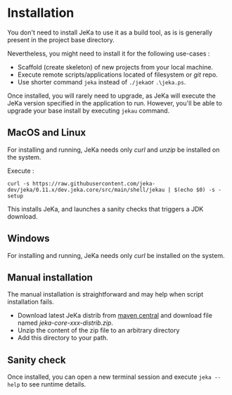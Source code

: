 # Installation

You don't need to install JeKa to use it as a build tool, as is is generally present in 
the project base directory.

Nevertheless, you might need to install it for the following use-cases :

- Scaffold (create skeleton) of new projects from your local machine.
- Execute remote scripts/applications located of filesystem or *git* repo.
- Use shorter command `jeka` instead of `./jeka`or `.\jeka.ps`.

Once installed, you will rarely need to upgrade, as JeKa will execute the JeKa version specified in
the application to run.
However, you'll be able to upgrade your base install by executing `jekau` command.

## MacOS and Linux

For installing and running, JeKa needs only *curl* and *unzip* be installed on the system.

Execute :
```shell
curl -s https://raw.githubusercontent.com/jeka-dev/jeka/0.11.x/dev.jeka.core/src/main/shell/jekau | $(echo $0) -s - setup
```
This installs JeKa, and launches a sanity checks that triggers a JDK download.

## Windows

For installing and running, JeKa needs only *curl* be installed on the system.

## Manual installation

The manual installation is straightforward and may help when script installation fails.

- Download latest JeKa distrib from [maven central](https://central.sonatype.com/artifact/dev.jeka/jeka-core/versions)
  and download file named *jeka-core-xxx-distrib.zip*.
- Unzip the content of the zip file to an arbitrary directory
- Add this directory to your path.

## Sanity check

Once installed, you can open a new terminal session and execute `jeka --help` to see runtime details.




